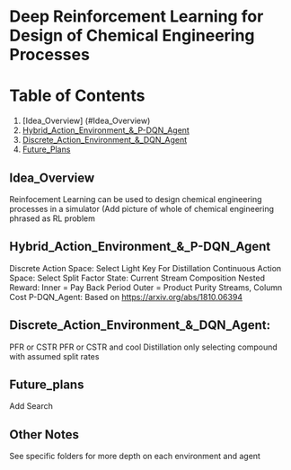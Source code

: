 # Deep Reinforcement Learning for Design of Chemical Engineering Processes

# Table of Contents
1. [Idea_Overview] (#Idea_Overview)
2. [Hybrid_Action_Environment_&_P-DQN_Agent](#Hybrid_Action_Environment_&_P-DQN_Agent)
3. [Discrete_Action_Environment_&_DQN_Agent](#Discrete_Action_Environment_&_DQN_Agent)
4. [Future_Plans](#Future_Plans)

## Idea_Overview
Reinfocement Learning can be used to design chemical engineering processes in a simulator
(Add picture of whole of chemical engineering phrased as RL problem

## Hybrid_Action_Environment_&_P-DQN_Agent
Discrete Action Space: Select Light Key For Distillation
Continuous Action Space: Select Split Factor
State: Current Stream Composition
Nested Reward: Inner = Pay Back Period
               Outer = Product Purity Streams, Column Cost
P-DQN_Agent:
Based on https://arxiv.org/abs/1810.06394

## Discrete_Action_Environment_&_DQN_Agent:
PFR or CSTR
PFR or CSTR and cool
Distillation only selecting compound with assumed split rates

## Future_plans
Add Search


## Other Notes
See specific folders for more depth on each environment and agent

